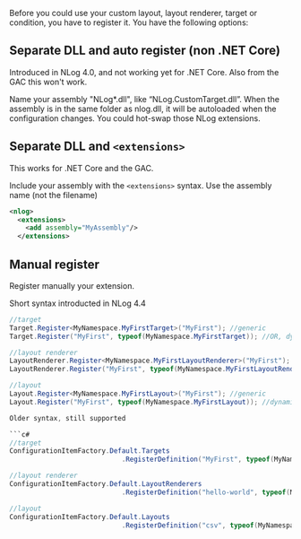 Before you could use your custom layout, layout renderer, target or condition, you have to register it. You have the following options:

## Separate DLL and auto register (non .NET Core)
Introduced in NLog 4.0, and not working yet for .NET Core. Also from the GAC this won't work.

Name your assembly "NLog*.dll", like “NLog.CustomTarget.dll”. When the assembly is in the same folder as nlog.dll, it will be autoloaded when the configuration changes. You could hot-swap those NLog extensions. 

## Separate DLL and `<extensions>`

This works for .NET Core and the GAC. 

Include your assembly with the `<extensions>` syntax. Use the assembly name (not the filename)

```xml
<nlog> 
  <extensions> 
    <add assembly="MyAssembly"/> 
  </extensions> 
```

## Manual register

Register manually your extension.

Short syntax introducted in NLog 4.4
```c#
//target
Target.Register<MyNamespace.MyFirstTarget>("MyFirst"); //generic
Target.Register("MyFirst", typeof(MyNamespace.MyFirstTarget)); //OR, dynamic

//layout renderer
LayoutRenderer.Register<MyNamespace.MyFirstLayoutRenderer>("MyFirst"); //generic
LayoutRenderer.Register("MyFirst", typeof(MyNamespace.MyFirstLayoutRenderer)); //dynamic

//layout
Layout.Register<MyNamespace.MyFirstLayout>("MyFirst"); //generic
Layout.Register("MyFirst", typeof(MyNamespace.MyFirstLayout)); //dynamic

Older syntax, still supported

```c#
//target
ConfigurationItemFactory.Default.Targets
                            .RegisterDefinition("MyFirst", typeof(MyNamespace.MyFirstTarget));

//layout renderer
ConfigurationItemFactory.Default.LayoutRenderers
                            .RegisterDefinition("hello-world", typeof(MyNamespace.HelloWorldLayoutRenderer));

//layout 
ConfigurationItemFactory.Default.Layouts
                            .RegisterDefinition("csv", typeof(MyNamespace.CsvLayout));


```


 